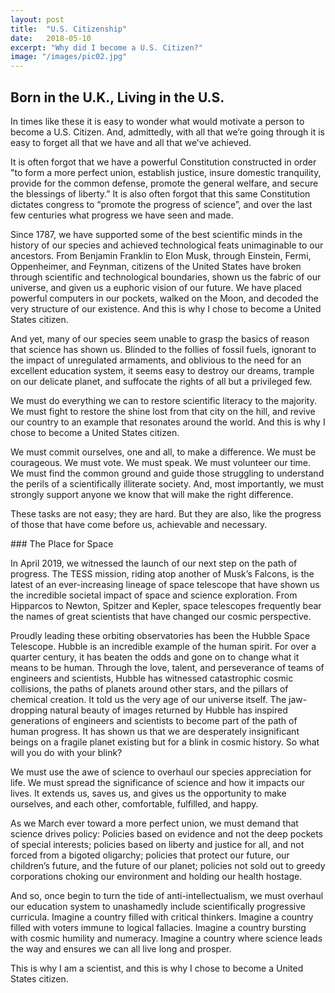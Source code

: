 ```yaml
---
layout: post
title:  "U.S. Citizenship"
date:   2018-05-10
excerpt: "Why did I become a U.S. Citizen?"
image: "/images/pic02.jpg"
---
```


## Born in the U.K., Living in the U.S.
<p>
In times like these it is easy to wonder what would motivate a person to become a U.S. Citizen. And, admittedly, with all that we’re going through it is easy to forget all that we have and all that we’ve achieved.
</p>
<p>
It is often forgot that we have a powerful Constitution constructed in order "to form a more perfect union, establish justice, insure domestic tranquility, provide for the common defense, promote the general welfare, and secure the blessings of liberty.” It is also often forgot that this same Constitution dictates congress to “promote the progress of science”, and over the last few centuries what progress we have seen and made.
</p>
<p>
Since 1787, we have supported some of the best scientific minds in the history of our species and achieved technological feats unimaginable to our ancestors. From Benjamin Franklin to Elon Musk, through Einstein, Fermi, Oppenheimer, and Feynman, citizens of the United States have broken through scientific and technological boundaries, shown us the fabric of our universe, and given us a euphoric vision of our future. We have placed powerful computers in our pockets, walked on the Moon, and decoded the very structure of our existence. And this is why I chose to become a United States citizen.
</p>
<p>
And yet, many of our species seem unable to grasp the basics of reason that science has shown us. Blinded to the follies of fossil fuels, ignorant to the impact of unregulated armaments, and oblivious to the need for an excellent education system, it seems easy to destroy our dreams, trample on our delicate planet, and suffocate the rights of all but a privileged few.
</p>
<p>
We must do everything we can to restore scientific literacy to the majority. We must fight to restore the shine lost from that city on the hill, and revive our country to an example that resonates around the world. And this is why I chose to become a United States citizen.
</p>
<p>
We must commit ourselves, one and all, to make a difference. We must be courageous. We must vote. We must speak. We must volunteer our time. We must find the common ground and guide those struggling to understand the perils of a scientifically illiterate society. And, most importantly, we must strongly support anyone we know that will make the right difference.
</p>
<p>
These tasks are not easy; they are hard. But they are also, like the progress of those that have come before us, achievable and necessary.
</p>
### The Place for Space
<p>
In April 2019, we witnessed the launch of our next step on the path of progress. The TESS mission, riding atop another of Musk’s Falcons, is the latest of an ever-increasing lineage of space telescope that have shown us the incredible societal impact of space and science exploration. From Hipparcos to Newton, Spitzer and Kepler, space telescopes frequently bear the names of great scientists that have changed our cosmic perspective.
</p>
<p>
Proudly leading these orbiting observatories has been the Hubble Space Telescope. Hubble is an incredible example of the human spirit. For over a quarter century, it has beaten the odds and gone on to change what it means to be human. Through the love, talent, and perseverance of teams of engineers and scientists, Hubble has witnessed catastrophic cosmic collisions, the paths of planets around other stars, and the pillars of chemical creation. It told us the very age of our universe itself. The jaw-dropping natural beauty of images returned by Hubble has inspired generations of engineers and scientists to become part of the path of human progress. It has shown us that we are desperately insignificant beings on a fragile planet existing but for a blink in cosmic history. So what will you do with your blink?
</p>
<p>
We must use the awe of science to overhaul our species appreciation for life. We must spread the significance of science and how it impacts our lives. It extends us, saves us, and gives us the opportunity to make ourselves, and each other, comfortable, fulfilled, and happy.
</p>
As we March ever toward a more perfect union, we must demand that science drives policy: Policies based on evidence and not the deep pockets of special interests; policies based on liberty and justice for all, and not forced from a bigoted oligarchy; policies that protect our future, our children’s future, and the future of our planet; policies not sold out to greedy corporations choking our environment and holding our health hostage.
</p>
<p>
And so, once begin to turn the tide of anti-intellectualism, we must overhaul our education system to unashamedly include scientifically progressive curricula. Imagine a country filled with critical thinkers. Imagine a country filled with voters immune to logical fallacies. Imagine a country bursting with cosmic humility and numeracy. Imagine a country where science leads the way and ensures we can all live long and prosper.
</p>
<p>
This is why I am a scientist, and this is why I chose to become a United States citizen.
</p>
